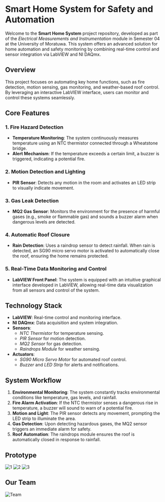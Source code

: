 # Smart Home System for Safety and Automation

Welcome to the **Smart Home System** project repository, developed as part of the *Electrical Measurements and Instrumentation* module in Semester 04 at the University of Moratuwa. This system offers an advanced solution for home automation and safety monitoring by combining real-time control and sensor integration via LabVIEW and NI DAQmx.

## Overview

This project focuses on automating key home functions, such as fire detection, motion sensing, gas monitoring, and weather-based roof control. By leveraging an interactive LabVIEW interface, users can monitor and control these systems seamlessly.

## Core Features

### 1. Fire Hazard Detection
- **Temperature Monitoring**: The system continuously measures temperature using an NTC thermistor connected through a Wheatstone bridge.
- **Alert Mechanism**: If the temperature exceeds a certain limit, a buzzer is triggered, indicating a potential fire.

### 2. Motion Detection and Lighting
- **PIR Sensor**: Detects any motion in the room and activates an LED strip to visually indicate movement.

### 3. Gas Leak Detection
- **MQ2 Gas Sensor**: Monitors the environment for the presence of harmful gases (e.g., smoke or flammable gas) and sounds a buzzer alarm when dangerous levels are detected.

### 4. Automatic Roof Closure
- **Rain Detection**: Uses a raindrop sensor to detect rainfall. When rain is detected, an SG90 micro servo motor is activated to automatically close the roof, ensuring the home remains protected.

### 5. Real-Time Data Monitoring and Control
- **LabVIEW Front Panel**: The system is equipped with an intuitive graphical interface developed in LabVIEW, allowing real-time data visualization from all sensors and control of the system.

## Technology Stack

- **LabVIEW**: Real-time control and monitoring interface.
- **NI DAQmx**: Data acquisition and system integration.
- **Sensors**:
  - *NTC Thermistor* for temperature sensing.
  - *PIR Sensor* for motion detection.
  - *MQ2 Sensor* for gas detection.
  - *Raindrops Module* for weather sensing.
- **Actuators**:
  - *SG90 Micro Servo Motor* for automated roof control.
  - *Buzzer* and *LED Strip* for alerts and notifications.

## System Workflow
1. **Environmental Monitoring**: The system constantly tracks environmental conditions like temperature, gas levels, and rainfall.
2. **Fire Alarm Activation**: If the NTC thermistor senses a dangerous rise in temperature, a buzzer will sound to warn of a potential fire.
3. **Motion and Light**: The PIR sensor detects any movement, prompting the LED strip to illuminate the area.
4. **Gas Detection**: Upon detecting hazardous gases, the MQ2 sensor triggers an immediate alarm for safety.
5. **Roof Automation**: The raindrops module ensures the roof is automatically closed in response to rainfall.

## Prototype

![1](https://github.com/user-attachments/assets/5a9457b3-0e62-4203-a5b2-39aa07d60c1a)
![2](https://github.com/user-attachments/assets/38c63369-286b-4de7-b11d-4a830097d85f)
![3](https://github.com/user-attachments/assets/60e9c637-1438-40e0-bc25-1021eb9d4668)

## Our Team

![Team](https://github.com/user-attachments/assets/db8b5445-365d-4291-aa58-ea12cfe30c31)

